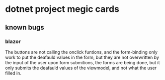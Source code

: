 # dotnet project megic cards

## known bugs
### blazor
The buttons are not calling the onclick funtions, and the form-binding only work to put the deafauld values in the form, but they are not overwritten by the input of the user upon form submitions, the forms are being done, but it only submits the deafauld values of the viewmodel, and not what the user filled in.
